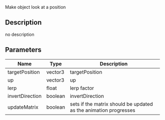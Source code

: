 Make object look at a position



## Description
no description
## Parameters

<table>
<thead>
	<tr>
		<th>Name</th>
		<th>Type</th>
		<th>Description</th>
	</tr>
</thead>
<tr>
	<td>targetPosition</td>
	<td><div class='bg-blue-800 px-2 py-px text-white rounded-sm'>vector3</div></td>
	<td>targetPosition</td>
</tr>
<tr>
	<td>up</td>
	<td><div class='bg-blue-800 px-2 py-px text-white rounded-sm'>vector3</div></td>
	<td>up</td>
</tr>
<tr>
	<td>lerp</td>
	<td><div class='bg-yellow-800 px-2 py-px text-white rounded-sm'>float</div></td>
	<td>lerp factor</td>
</tr>
<tr>
	<td>invertDirection</td>
	<td><div class='bg-emerald-800 px-2 py-px text-white rounded-sm'>boolean</div></td>
	<td>invertDirection</td>
</tr>
<tr>
	<td>updateMatrix</td>
	<td><div class='bg-emerald-800 px-2 py-px text-white rounded-sm'>boolean</div></td>
	<td>sets if the matrix should be updated as the animation progresses</td>
</tr>
</table>